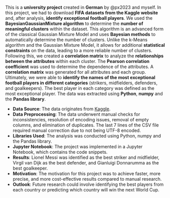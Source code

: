 This is a **university project** created in **German** by @px2023 and myself. 
In this project, we had to download **FIFA datasets from the Kaggle website** 
and, after analysis, **identify exceptional football players**.
We used the **BayesianGaussianMixture algorithm** to determine the **number of 
meaningful clusters** within the dataset. This algorithm is an advanced form 
of the classical Gaussian Mixture Model and uses **Bayesian methods** to automatically 
determine the number of clusters. Unlike the k-Means algorithm and 
the Gaussian Mixture Model, it allows for additional **statistical 
constraints** on the data, leading to a more reliable number of clusters.
Following this, we created a **correlation matrix** to analyze the **relationships 
between the attributes** within each cluster. The **Pearson correlation coefficient** 
was used to determine the dependence of the attributes. A **correlation matrix** was 
generated for all attributes and each group.
Ultimately, we were able to **identify the names of the most exceptional football 
players in different categories** (strikers, midfielders, defenders, and goalkeepers). 
The best player in each category was defined as the most exceptional player. The data 
was extracted using **Python**, **numpy** and the **Pandas library**. 

- **Data Source**: The data originates from [Kaggle](https://www.kaggle.com/datasets/rehandl23/fifa-24-player-stats-dataset/data).
- **Data Preprocessing**: The data underwent manual checks for inconsistencies, resolution of encoding issues, removal of empty columns, and elimination of duplicates. The last 7 lines of the CSV file required manual correction due to not being UTF-8 encoded.
- **Libraries Used**: The analysis was conducted using Python, numpy and the Pandas library.
- **Jupyter Notebook**: The project was implemented in a Jupyter Notebook, which contains the code snippets.
- **Results**: Lionel Messi was identified as the best striker and midfielder, Virgil van Dijk as the best defender, and Gianluigi Donnarumma as the best goalkeeper.
- **Motivation**: The motivation for this project was to achieve faster, more precise, and more cost-effective results compared to manual research.
- **Outlook**: Future research could involve identifying the best players from each country or predicting which country will win the next World Cup.
